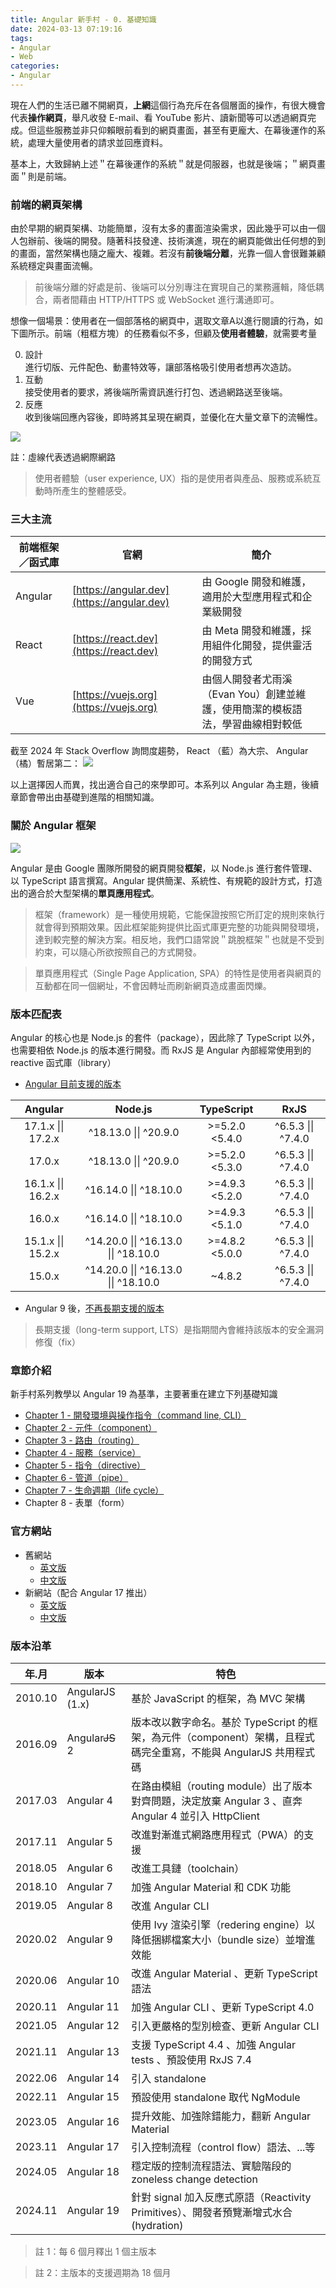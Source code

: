 ```yaml
---
title: Angular 新手村 - 0. 基礎知識
date: 2024-03-13 07:19:16
tags:
- Angular
- Web
categories:
- Angular
---
```


現在人們的生活已離不開網頁，**上網**這個行為充斥在各個層面的操作，有很大機會代表**操作網頁**，舉凡收發 E-mail、看 YouTube 影片、讀新聞等可以透過網頁完成。但這些服務並非只仰賴眼前看到的網頁畫面，甚至有更龐大、在幕後運作的系統，處理大量使用者的請求並回應資料。

基本上，大致歸納上述＂在幕後運作的系統＂就是伺服器，也就是後端；＂網頁畫面＂則是前端。

### 前端的網頁架構

由於早期的網頁架構、功能簡單，沒有太多的畫面渲染需求，因此幾乎可以由一個人包辦前、後端的開發。隨著科技發達、技術演進，現在的網頁能做出任何想的到的畫面，當然架構也隨之龐大、複雜。若沒有**前後端分離**，光靠一個人會很難兼顧系統穩定與畫面流暢。

> 前後端分離的好處是前、後端可以分別專注在實現自己的業務邏輯，降低耦合，兩者間藉由 HTTP/HTTPS 或 WebSocket 進行溝通即可。

<!-- more -->

想像一個場景：使用者在一個部落格的網頁中，選取文章A以進行閱讀的行為，如下圖所示。前端（粗框方塊）的任務看似不多，但顧及**使用者體驗**，就需要考量

0. 設計 \
  進行切版、元件配色、動畫特效等，讓部落格吸引使用者想再次造訪。
1. 互動 \
  接受使用者的要求，將後端所需資訊進行打包、透過網路送至後端。 
2. 反應 \
  收到後端回應內容後，即時將其呈現在網頁，並優化在大量文章下的流暢性。

![](../images/2024-03-13-Angular%20新手村%20-%200.%20基礎知識/blog_scenario.svg)

註：虛線代表透過網際網路

> 使用者體驗（user experience, UX）指的是使用者與產品、服務或系統互動時所產生的整體感受。

### 三大主流
|前端框架／函式庫|官網                                      |簡介                                          |
|-------------|------------------------------------------|---------------------------------------------|
|Angular      |[https://angular.dev](https://angular.dev)|由 Google 開發和維護，適用於大型應用程式和企業級開發|
|React        |[https://react.dev](https://react.dev)    |由 Meta 開發和維護，採用組件化開發，提供靈活的開發方式|
|Vue          |[https://vuejs.org](https://vuejs.org)    |由個人開發者尤雨溪（Evan You）創建並維護，使用簡潔的模板語法，學習曲線相對較低|

截至 2024 年 Stack Overflow 詢問度趨勢， React （藍）為大宗、 Angular （橘）暫居第二：
![](../images/2024-03-13-Angular%20新手村%20-%200.%20基礎知識/trends.png)

以上選擇因人而異，找出適合自己的來學即可。本系列以 Angular 為主題，後續章節會帶出由基礎到進階的相關知識。

### 關於 Angular 框架

![](../images/2024-03-13-Angular%20新手村%20-%200.%20基礎知識/angular_logo.png)

Angular 是由 Google 團隊所開發的網頁開發**框架**，以 Node.js 進行套件管理、以 TypeScript 語言撰寫。Angular 提供簡潔、系統性、有規範的設計方式，打造出的適合於大型架構的**單頁應用程式**。

> 框架（framework）是一種使用規範，它能保證按照它所訂定的規則來執行就會得到預期效果。因此框架能夠提供比函式庫更完整的功能與開發環境，達到較完整的解決方案。相反地，我們口語常說＂跳脫框架＂也就是不受到約束，可以隨心所欲按照自己的方式開發。

> 單頁應用程式（Single Page Application, SPA）的特性是使用者與網頁的互動都在同一個網址，不會因轉址而刷新網頁造成畫面閃爍。

### 版本匹配表

Angular 的核心也是 Node.js 的套件（package），因此除了 TypeScript 以外，也需要相依 Node.js 的版本進行開發。而 RxJS 是 Angular 內部經常使用到的 reactive 函式庫（library）

* [Angular 目前支援的版本](https://angular.io/guide/versions#actively-supported-versions)

|Angular           |Node.js                             |TypeScript     |RxJS              |
|:----------------:|:----------------------------------:|:-------------:|:----------------:|
|17.1.x \|\| 17.2.x|^18.13.0 \|\| ^20.9.0               |\>=5.2.0 <5.4.0|^6.5.3 \|\| ^7.4.0|
|17.0.x            |^18.13.0 \|\| ^20.9.0               |\>=5.2.0 <5.3.0|^6.5.3 \|\| ^7.4.0|
|16.1.x \|\| 16.2.x|^16.14.0 \|\| ^18.10.0              |\>=4.9.3 <5.2.0|^6.5.3 \|\| ^7.4.0|
|16.0.x            |^16.14.0 \|\| ^18.10.0              |\>=4.9.3 <5.1.0|^6.5.3 \|\| ^7.4.0|
|15.1.x \|\| 15.2.x|^14.20.0 \|\| ^16.13.0 \|\| ^18.10.0|\>=4.8.2 <5.0.0|^6.5.3 \|\| ^7.4.0|
|15.0.x            |^14.20.0 \|\| ^16.13.0 \|\| ^18.10.0|\~4.8.2        |^6.5.3 \|\| ^7.4.0|

* Angular 9 後，[不再長期支援的版本](https://angular.io/guide/versions#unsupported-angular-versions)

> 長期支援（long-term support, LTS）是指期間內會維持該版本的安全漏洞修復（fix）

### 章節介紹

新手村系列教學以 Angular 19 為基準，主要著重在建立下列基礎知識
* [Chapter 1 - 開發環境與操作指令（command line, CLI）](https://kun-neng.github.io/2024/11/30/Angular-%E6%96%B0%E6%89%8B%E6%9D%91-1-%E9%96%8B%E7%99%BC%E7%92%B0%E5%A2%83%E8%88%87%E6%93%8D%E4%BD%9C%E6%8C%87%E4%BB%A4/)
* [Chapter 2 - 元件（component）](https://kun-neng.github.io/2024/12/07/Angular-%E6%96%B0%E6%89%8B%E6%9D%91-2-%E5%85%83%E4%BB%B6/)
* [Chapter 3 - 路由（routing）](https://kun-neng.github.io/2024/12/29/Angular-%E6%96%B0%E6%89%8B%E6%9D%91-3-%E8%B7%AF%E7%94%B1/)
* [Chapter 4 - 服務（service）](https://kun-neng.github.io/2025/01/06/Angular-%E6%96%B0%E6%89%8B%E6%9D%91-4-%E6%9C%8D%E5%8B%99/)
* [Chapter 5 - 指令（directive）](https://kun-neng.github.io/2025/02/09/Angular-%E6%96%B0%E6%89%8B%E6%9D%91-5-%E6%8C%87%E4%BB%A4/)
* [Chapter 6 - 管道（pipe）](http://kun-neng.github.io/2025/03/29/Angular-%E6%96%B0%E6%89%8B%E6%9D%91-6-%E7%AE%A1%E9%81%93/)
* [Chapter 7 - 生命週期（life cycle）](http://kun-neng.github.io/2025/03/30/Angular-%E6%96%B0%E6%89%8B%E6%9D%91-7-%E7%94%9F%E5%91%BD%E9%80%B1%E6%9C%9F/)
* Chapter 8 - 表單（form）

### 官方網站
* 舊網站
  * [英文版](https://angular.io)
  * [中文版](https://angular.tw)
* 新網站（配合 Angular 17 推出）
  * [英文版](https://angular.dev)
  * [中文版](https://dev.angular.tw)

### 版本沿革

|年.月   |版本            |特色                               |
|-------|---------------|-----------------------------------|
|2010.10|AngularJS (1.x)|基於 JavaScript 的框架，為 MVC 架構|
|2016.09|Angular~~JS~~ 2|版本改以數字命名。基於 TypeScript 的框架，為元件（component）架構，且程式碼完全重寫，不能與 AngularJS 共用程式碼|
|2017.03|Angular 4      |在路由模組（routing module）出了版本對齊問題，決定放棄 Angular 3 、直奔 Angular 4 並引入 HttpClient|
|2017.11|Angular 5      |改進對漸進式網路應用程式（PWA）的支援|
|2018.05|Angular 6      |改進工具鏈（toolchain）|
|2018.10|Angular 7      |加強 Angular Material 和 CDK 功能|
|2019.05|Angular 8      |改進 Angular CLI|
|2020.02|Angular 9      |使用 Ivy 渲染引擎（redering engine）以降低捆綁檔案大小（bundle size）並增進效能|
|2020.06|Angular 10     |改進 Angular Material 、更新 TypeScript 語法|
|2020.11|Angular 11     |加強 Angular CLI 、更新 TypeScript 4.0|
|2021.05|Angular 12     |引入更嚴格的型別檢查、更新 Angular CLI|
|2021.11|Angular 13     |支援 TypeScript 4.4 、加強 Angular tests 、預設使用 RxJS 7.4|
|2022.06|Angular 14     |引入 standalone|
|2022.11|Angular 15     |預設使用 standalone 取代 NgModule|
|2023.05|Angular 16     |提升效能、加強除錯能力，翻新 Angular Material|
|2023.11|Angular 17     |引入控制流程（control flow）語法、...等|
|2024.05|Angular 18     |穩定版的控制流程語法、實驗階段的 zoneless change detection|
|2024.11|Angular 19     |針對 signal 加入反應式原語（Reactivity Primitives）、開發者預覽漸增式水合(hydration)|

> 註 1：每 6 個月釋出 1 個主版本

> 註 2：主版本的支援週期為 18 個月
